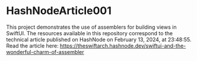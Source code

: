 # HashNodeArticle001
This project demonstrates the use of assemblers for building views in SwiftUI. The resources available in this repository correspond to the technical article published on HashNode on February 13, 2024, at 23:48:55. Read the article here: https://theswiftarch.hashnode.dev/swiftui-and-the-wonderful-charm-of-assembler
